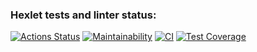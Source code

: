 ### Hexlet tests and linter status:
[![Actions Status](https://github.com/alexey4050/java-project-78/actions/workflows/hexlet-check.yml/badge.svg)](https://github.com/alexey4050/java-project-78/actions)
[![Maintainability](https://api.codeclimate.com/v1/badges/db6a1b2df7e54c0fd7ec/maintainability)](https://codeclimate.com/github/alexey4050/DataValidator/maintainability)
[![CI](https://github.com/alexey4050/DataValidator/actions/workflows/ci.yml/badge.svg)](https://github.com/alexey4050/DataValidator/actions/workflows/ci.yml)
[![Test Coverage](https://api.codeclimate.com/v1/badges/db6a1b2df7e54c0fd7ec/test_coverage)](https://codeclimate.com/github/alexey4050/DataValidator/test_coverage)
